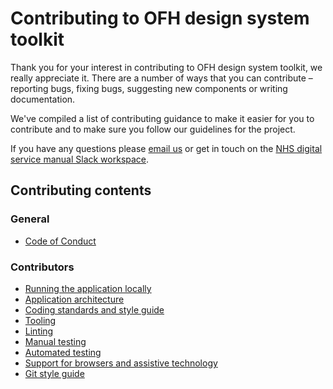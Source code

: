 # Contributing to OFH design system toolkit

Thank you for your interest in contributing to OFH design system toolkit, we really appreciate it. There are a number
of ways that you can contribute – reporting bugs, fixing bugs, suggesting new components or writing documentation.

We've compiled a list of contributing guidance to make it easier for you to contribute and to make sure you follow our guidelines for the project.

If you have any questions please [email us](mailto:service-manual@nhs.net) or get in touch on the [NHS digital service manual Slack workspace](https://join.slack.com/t/nhs-service-manual/shared_invite/enQtNTIyOTEyNjU3NDkyLTk4NDQ3YzkwYzk1Njk5YjAxYTI5YTVkZmUxMGQ0ZjA3NjMyM2ZkNjBlMWMxODVjZjYzNzg1ZmU4MWY1NmE2YzE).

## Contributing contents

### General
- [Code of Conduct](./CODE_OF_CONDUCT.md)

### Contributors
- [Running the application locally](docs/contributing/running-locally.md)
- [Application architecture](docs/contributing/application-architecture.md)
- [Coding standards and style guide](docs/contributing/coding-standards.md)
- [Tooling](docs/contributing/tooling.md)
- [Linting](docs/contributing/linting.md)
- [Manual testing](docs/contributing/testing.md)
- [Automated testing](docs/contributing/automated-testing.md)
- [Support for browsers and assistive technology](/docs/contributing/browser-support.md)
- [Git style guide](docs/contributing/git-style-guide.md)
